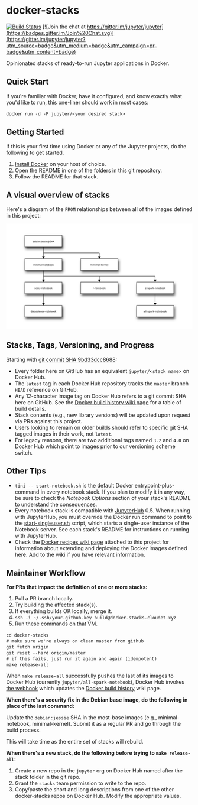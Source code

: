 # docker-stacks

[![Build Status](https://travis-ci.org/jupyter/docker-stacks.svg?branch=master)](https://travis-ci.org/jupyter/docker-stacks)
[![Join the chat at https://gitter.im/jupyter/jupyter](https://badges.gitter.im/Join%20Chat.svg)](https://gitter.im/jupyter/jupyter?utm_source=badge&utm_medium=badge&utm_campaign=pr-badge&utm_content=badge)

Opinionated stacks of ready-to-run Jupyter applications in Docker.

## Quick Start

If you're familiar with Docker, have it configured, and know exactly what you'd like to run, this one-liner should work in most cases:

```
docker run -d -P jupyter/<your desired stack>
```

## Getting Started

If this is your first time using Docker or any of the Jupyter projects, do the following to get started.

1. [Install Docker](https://docs.docker.com/installation/) on your host of choice.
2. Open the README in one of the folders in this git repository.
3. Follow the README for that stack.

## A visual overview of stacks

Here's a diagram of the `FROM` relationships between all of the images defined in this project:

[![Image inheritance diagram](internal/inherit-diagram.png)](http://interactive.blockdiag.com/?compression=deflate&src=eJyFzDELwjAQhuG9vyJ0trtYKnZzdxSRS3OVM9dcSOJQxf9u41BoEVzf77nTLJ01BDf1KpSSQOgSJBKnGuUlpACU6mkx2MOD07UXlyI9cZq3ubfqzKCRm9KgJnC7O8ZIeDgd2_JSF19R7dVAjgbgyklCLWI3c7EYHHJ-tTb5Lnbkx7lktSzZGEgwVXQdLuSvf-Gv8GP0EOzCrVt2wFyt5fsDQc9zBA)

## Stacks, Tags, Versioning, and Progress

Starting with [git commit SHA 9bd33dcc8688](https://github.com/jupyter/docker-stacks/tree/9bd33dcc8688):

* Every folder here on GitHub has an equivalent `jupyter/<stack name>` on Docker Hub.
* The `latest` tag in each Docker Hub repository tracks the `master` branch `HEAD` reference on GitHub.
* Any 12-character image tag on Docker Hub refers to a git commit SHA here on GitHub. See the [Docker build history wiki page](https://github.com/jupyter/docker-stacks/wiki/Docker-build-history) for a table of build details.
* Stack contents (e.g., new library versions) will be updated upon request via PRs against this project.
* Users looking to remain on older builds should refer to specific git SHA tagged images in their work, not `latest`.
* For legacy reasons, there are two additional tags named `3.2` and `4.0` on Docker Hub which point to images prior to our versioning scheme switch.

## Other Tips

* `tini -- start-notebook.sh` is the default Docker entrypoint-plus-command in every notebook stack. If you plan to modify it in any way, be sure to check the *Notebook Options* section of your stack's README to understand the consequences.
* Every notebook stack is compatible with [JupyterHub](https://jupyterhub.readthedocs.org) 0.5.  When running with JupyterHub, you must override the Docker run command to point to the [start-singleuser.sh](minimal-notebook/start-singleuser.sh) script, which starts a single-user instance of the Notebook server.  See each stack's README for instructions on running with JupyterHub.
* Check the [Docker recipes wiki page](https://github.com/jupyter/docker-stacks/wiki/Docker-Recipes) attached to this project for information about extending and deploying the Docker images defined here. Add to the wiki if you have relevant information.

## Maintainer Workflow

**For PRs that impact the definition of one or more stacks:**

1. Pull a PR branch locally.
2. Try building the affected stack(s).
3. If everything builds OK locally, merge it.
4. `ssh -i ~/.ssh/your-github-key build@docker-stacks.cloudet.xyz`
5. Run these commands on that VM.

```
cd docker-stacks
# make sure we're always on clean master from github
git fetch origin
git reset --hard origin/master
# if this fails, just run it again and again (idempotent)
make release-all
```

When `make release-all` successfully pushes the last of its images to Docker Hub (currently `jupyter/all-spark-notebook`), Docker Hub invokes [the webhook](https://github.com/jupyter/docker-stacks/blob/master/internal/docker-stacks-webhook/) which updates the [Docker build history](https://github.com/jupyter/docker-stacks/wiki/Docker-build-history) wiki page.

**When there's a security fix in the Debian base image, do the following in place of the last command:**

Update the `debian:jessie` SHA in the most-base images (e.g., minimal-notebook, minimal-kernel). Submit it as a regular PR and go through the build process.

This will take time as the entire set of stacks will rebuild.

**When there's a new stack, do the following before trying to `make release-all`:**

1. Create a new repo in the `jupyter` org on Docker Hub named after the stack folder in the git repo.
2. Grant the `stacks` team permission to write to the repo.
3. Copy/paste the short and long descriptions from one of the other docker-stacks repos on Docker Hub. Modify the appropriate values.
